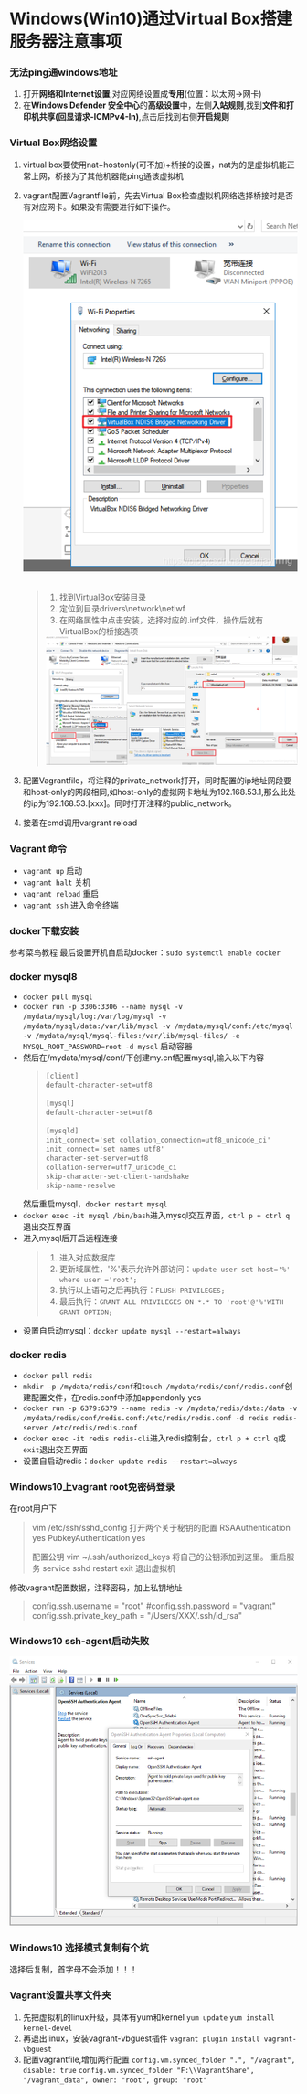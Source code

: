 # Windows(Win10)通过Virtual Box搭建服务器注意事项

### 无法ping通windows地址
1. 打开**网络和Internet设置**,对应网络设置成**专用**(位置：以太网->网卡)
2. 在**Windows Defender 安全中心**的**高级设置**中，左侧**入站规则**,找到**文件和打印机共享(回显请求-ICMPv4-In)**,点击后找到右侧**开启规则**

### Virtual Box网络设置
1. virtual box要使用nat+hostonly(可不加)+桥接的设置，nat为的是虚拟机能正常上网，桥接为了其他机器能ping通该虚拟机
2. vagrant配置Vagrantfile前，先去Virtual Box检查虚拟机网络选择桥接时是否有对应网卡。如果没有需要进行如下操作。
    <div style="text-align: center"><img src="IMG/VirtualBox-Bridge-01.png" /></div><br/>

    > 1. 找到VirtualBox安装目录
    > 2. 定位到目录drivers\network\netlwf
    > 3. 在网络属性中点击安装，选择对应的.inf文件，操作后就有VirtualBox的桥接选项
    >   <div style="text-align: center"><img src="IMG/VirtualBox-Bridge-02.png" /></div>
3. 配置Vagrantfile，将注释的private_network打开，同时配置的ip地址网段要和host-only的网段相同,如host-only的虚拟网卡地址为192.168.53.1,那么此处的ip为192.168.53.[xxx]。同时打开注释的public_network。
4. 接着在cmd调用vargrant reload

### Vagrant 命令
- `vagrant up` 启动
- `vagrant halt` 关机
- `vagrant reload` 重启
- `vagrant ssh` 进入命令终端

### docker下载安装
参考菜鸟教程
最后设置开机自启动docker：`sudo systemctl enable docker`

### docker mysql8
- `docker pull mysql`
- `docker run -p 3306:3306 --name mysql -v /mydata/mysql/log:/var/log/mysql -v /mydata/mysql/data:/var/lib/mysql -v /mydata/mysql/conf:/etc/mysql -v /mydata/mysql/mysql-files:/var/lib/mysql-files/ -e MYSQL_ROOT_PASSWORD=root -d mysql` 启动容器
- 然后在/mydata/mysql/conf/下创建my.cnf配置mysql,输入以下内容
  > ```
  > [client]
  > default-character-set=utf8
  >
  > [mysql]
  > default-character-set=utf8
  >
  > [mysqld]
  > init_connect='set collation_connection=utf8_unicode_ci'
  > init_connect='set names utf8'
  > character-set-server=utf8
  > collation-server=utf7_unicode_ci
  > skip-character-set-client-handshake
  > skip-name-resolve
  > ```
  然后重启mysql，`docker restart mysql`
- `docker exec -it mysql /bin/bash`进入mysql交互界面，`ctrl p + ctrl q`退出交互界面
- 进入mysql后开启远程连接
  > 1. 进入对应数据库
  > 2. 更新域属性，'%'表示允许外部访问：`update user set host='%' where user ='root';`
  > 3. 执行以上语句之后再执行：`FLUSH PRIVILEGES;`
  > 4. 最后执行：`GRANT ALL PRIVILEGES ON *.* TO 'root'@'%'WITH GRANT OPTION;`
- 设置自启动mysql：`docker update mysql --restart=always`

### docker redis
- `docker pull redis`
- `mkdir -p /mydata/redis/conf`和`touch /mydata/redis/conf/redis.conf`创建配置文件，在redis.conf中添加appendonly yes
- `docker run -p 6379:6379 --name redis -v /mydata/redis/data:/data -v /mydata/redis/conf/redis.conf:/etc/redis/redis.conf -d redis redis-server /etc/redis/redis.conf`
- `docker exec -it redis redis-cli`进入redis控制台，`ctrl p + ctrl q`或`exit`退出交互界面
- 设置自启动redis：`docker update redis --restart=always`

### Windows10上vagrant root免密码登录
在root用户下
> vim /etc/ssh/sshd_config
打开两个关于秘钥的配置
RSAAuthentication yes
PubkeyAuthentication yes
> 
> 配置公钥
vim ~/.ssh/authorized_keys
将自己的公钥添加到这里。
重启服务
service sshd restart
exit
退出虚拟机

修改vagrant配置数据，注释密码，加上私钥地址
> config.ssh.username = "root"
> #config.ssh.password = "vagrant"
> config.ssh.private_key_path = "/Users/XXX/.ssh/id_rsa"

### Windows10 ssh-agent启动失败
<div style="text-align: center"><img src="IMG/ssh-agent.png" /></div>

### Windows10 选择模式复制有个坑
选择后复制，首字母不会添加！！！

### Vagrant设置共享文件夹
1. 先把虚拟机的linux升级，具体有yum和kernel
`yum update`
`yum install kernel-devel`
2. 再退出linux，安装vagrant-vbguest插件
`vagrant plugin install vagrant-vbguest`
3. 配置vagrantfile,增加两行配置
`config.vm.synced_folder ".", "/vagrant", disable: true`
`config.vm.synced_folder "F:\\VagrantShare", "/vagrant_data", owner: "root", group: "root"`